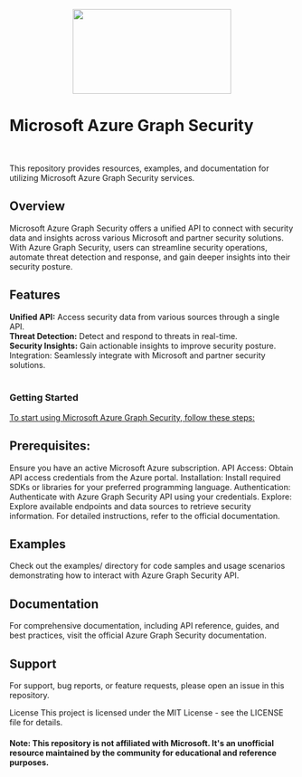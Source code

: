 <p align="center"><img src="https://i.postimg.cc/dtYn9jhr/graphapilogo-1.png" width="280" height="150"></p>
<h1>Microsoft Azure Graph Security</h1><br>

This repository provides resources, examples, and documentation for utilizing Microsoft Azure Graph Security services.

<h2>Overview</h2>
Microsoft Azure Graph Security offers a unified API to connect with security data and insights across various Microsoft and partner security solutions. With Azure Graph Security, users can streamline security operations, automate threat detection and response, and gain deeper insights into their security posture.

<h2>Features</h2>
<b>Unified API:</b> Access security data from various sources through a single API.<br>
<b>Threat Detection:</b> Detect and respond to threats in real-time.<br>
<b>Security Insights:</b> Gain actionable insights to improve security posture.<br>
Integration: Seamlessly integrate with Microsoft and partner security solutions.<br><br>
<h3>Getting Started</h3>
<u>To start using Microsoft Azure Graph Security, follow these steps:</u>

<h2>Prerequisites:</h2>
Ensure you have an active Microsoft Azure subscription.
API Access: Obtain API access credentials from the Azure portal.
Installation: Install required SDKs or libraries for your preferred programming language.
Authentication: Authenticate with Azure Graph Security API using your credentials.
Explore: Explore available endpoints and data sources to retrieve security information.
For detailed instructions, refer to the official documentation.

<h2>Examples</h2>
Check out the examples/ directory for code samples and usage scenarios demonstrating how to interact with Azure Graph Security API.

<h2>Documentation</h2>
For comprehensive documentation, including API reference, guides, and best practices, visit the official Azure Graph Security documentation.

<h2>Support</h2>
For support, bug reports, or feature requests, please open an issue in this repository.

License
This project is licensed under the MIT License - see the LICENSE file for details.

<h4>Note: This repository is not affiliated with Microsoft. It's an unofficial resource maintained by the community for educational and reference purposes.</h4>


